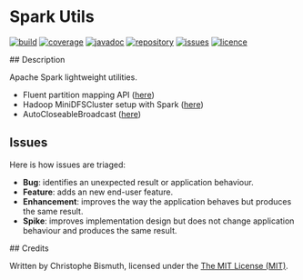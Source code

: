 # Spark Utils

[![build](https://travis-ci.org/cbismuth/spark-utils.svg?branch=master)](https://travis-ci.org/cbismuth/spark-utils)
[![coverage](https://coveralls.io/repos/github/cbismuth/spark-utils/badge.svg?branch=master)](https://coveralls.io/github/cbismuth/spark-utils?branch=master)
[![javadoc](http://javadoc.io/badge/com.github.cbismuth/spark-utils.svg)](http://javadoc.io/doc/com.github.cbismuth/spark-utils)
[![repository](https://maven-badges.herokuapp.com/maven-central/com.github.cbismuth/spark-utils/badge.svg)](https://maven-badges.herokuapp.com/maven-central/com.github.cbismuth/spark-utils/)
[![issues](https://img.shields.io/github/issues/cbismuth/spark-utils.svg)](https://github.com/cbismuth/spark-utils/issues)
[![licence](https://img.shields.io/badge/license-MIT-blue.svg)](https://raw.githubusercontent.com/cbismuth/spark-utils/master/LICENSE.md)

## Description

Apache Spark lightweight utilities.

* Fluent partition mapping API ([here](src/main/java/com/github/cbismuth/spark/utils/cluster/mapper/partition))
* Hadoop MiniDFSCluster setup with Spark ([here](src/main/java/com/github/cbismuth/spark/utils/cluster))
* AutoCloseableBroadcast ([here](src/main/java/com/github/cbismuth/spark/utils/broadcast))

## Issues

Here is how issues are triaged:

* **Bug**: identifies an unexpected result or application behaviour.
* **Feature**: adds an new end-user feature.
* **Enhancement**: improves the way the application behaves but produces the same result.
* **Spike**: improves implementation design but does not change application behaviour and produces the same result.

## Credits

Written by Christophe Bismuth, licensed under the [The MIT License (MIT)](LICENSE.md).
